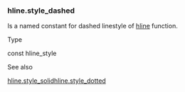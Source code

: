 ### hline.style\_dashed

Is a named constant for dashed linestyle of [hline](#fun_hline) function.

Type

const hline\_style

See also

[hline.style\_solid](#const_hline.style_solid)[hline.style\_dotted](#const_hline.style_dotted)
